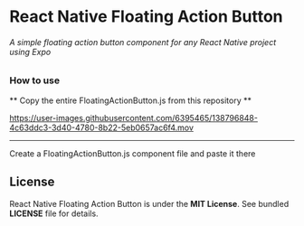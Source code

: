 # React Native Floating Action Button

###### A simple floating action button component for any React Native project using Expo

### How to use
** Copy the entire FloatingActionButton.js from this repository **

https://user-images.githubusercontent.com/6395465/138796848-4c63ddc3-3d40-4780-8b22-5eb0657ac6f4.mov

---
Create a FloatingActionButton.js component file and paste it there


## License

React Native Floating Action Button is under the **MIT License**. See bundled **LICENSE** file for details.
